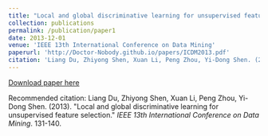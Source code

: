 ```yaml
---
title: "Local and global discriminative learning for unsupervised feature selection"
collection: publications
permalink: /publication/paper1
date: 2013-12-01
venue: 'IEEE 13th International Conference on Data Mining'
paperurl: 'http://Doctor-Nobody.github.io/papers/ICDM2013.pdf'
citation: 'Liang Du, Zhiyong Shen, Xuan Li, Peng Zhou, Yi-Dong Shen. (2013). &quot;Local and global discriminative learning for unsupervised feature selection.&quot; <i>IEEE 13th International Conference on Data Mining</i>. 131-140.'
---
```

[Download paper here](http://Doctor-Nobody.github.io/papers/ICDM2013.pdf)

Recommended citation: Liang Du, Zhiyong Shen, Xuan Li, Peng Zhou, Yi-Dong Shen. (2013). &quot;Local and global discriminative learning for unsupervised feature selection.&quot; <i>IEEE 13th International Conference on Data Mining</i>. 131-140.